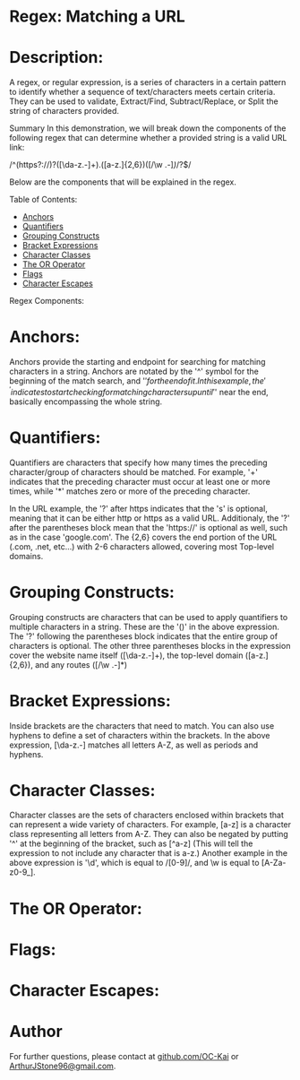 # Regex: Matching a URL 

# Description:

A regex, or regular expression, is a series of characters in a certain pattern to identify whether a sequence of text/characters meets certain criteria. They can be used to validate,
Extract/Find, Subtract/Replace, or Split the string of characters provided.

Summary
In this demonstration, we will break down the components of the following regex that can determine whether a provided string is a valid URL link:

/^(https?:\/\/)?([\da-z\.-]+)\.([a-z\.]{2,6})([\/\w \.-]*)*\/?$/

Below are the components that will be explained in the regex.

Table of Contents:

-   [Anchors](#anchors)
-   [Quantifiers](#quantifiers)
-   [Grouping Constructs](#grouping-constructs)
-   [Bracket Expressions](#bracket-expressions)
-   [Character Classes](#character-classes)
-   [The OR Operator](#the-or-operator)
-   [Flags](#flags)
-   [Character Escapes](#character-escapes)


Regex Components:

# Anchors:

Anchors provide the starting and endpoint for searching for matching characters in a string. Anchors are notated by  the '^' symbol for the beginning of the match search, and '$' for the end of it.
In this example, the '^' indicates to start checking for matching characters up until '$' near the end, basically encompassing the whole string.


# Quantifiers:

Quantifiers are characters that specify how many times the preceding character/group of characters should be matched. For example, '+' indicates that the preceding character must occur at least one or more times,  while '*' matches zero or more of the preceding character. 

In the URL example, the '?' after https indicates that the 's' is optional, meaning that it can be either http or https as a valid URL. Additionaly, the '?' after the parentheses block mean that the 'https://' is optional as well, such as in the case 'google.com'. The {2,6} covers the end portion of the URL (.com, .net, etc...) with 2-6 characters allowed, covering most Top-level domains.


# Grouping Constructs:

Grouping constructs are characters that can be used to apply quantifiers to multiple characters in a string. These are the '()' in the above expression. The '?' following the parentheses block indicates that the entire group of characters is optional. The other three parentheses blocks in the expression cover the website name itself ([\da-z\.-]+), the top-level domain ([a-z\.]{2,6}), and any routes ([\/\w \.-]*)

# Bracket Expressions:

Inside brackets are the characters that need to match. You can also use hyphens to define a set of characters within the brackets. In the above expression, [\da-z\.-] matches all letters A-Z, as well as periods and hyphens.

# Character Classes:
Character classes are the sets of characters enclosed within brackets that can represent a wide variety of characters. For example, [a-z] is a character class representing all letters from A-Z. They can also be negated by putting '^' at the beginning of the bracket, such as [^a-z] (This will tell the expression to not include any character that is a-z.) Another example in the above expression is '\d', which is equal to /[0-9]/, and \w is equal to [A-Za-z0-9_].

# The OR Operator:

# Flags:

# Character Escapes:

# Author
For further questions, please contact at [github.com/OC-Kai](https://github.com/OC-Kai) or <a href = "mailto:ArthurJStone96@gmail.com">ArthurJStone96@gmail.com</a>.